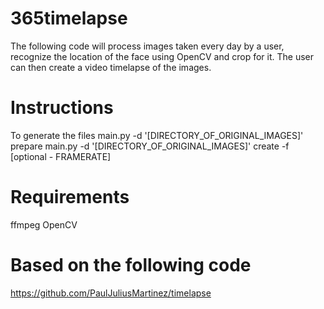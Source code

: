 365timelapse
============
The following code will process images taken every day by a user, recognize the location of the face using OpenCV and crop for it. The user can then create a video timelapse of the images.

Instructions
============
To generate the files 
	main.py -d '[DIRECTORY_OF_ORIGINAL_IMAGES]' prepare 
	main.py -d '[DIRECTORY_OF_ORIGINAL_IMAGES]' create -f [optional - FRAMERATE]

Requirements
============
ffmpeg
OpenCV 

Based on the following code
===========================
https://github.com/PaulJuliusMartinez/timelapse